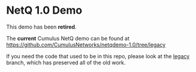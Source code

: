# NetQ 1.0 Demo

This demo has been **retired**.

The **current** Cumulus NetQ demo can be found at https://github.com/CumulusNetworks/netqdemo-1.0/tree/legacy


If you need the code that used to be in this repo, please look at the [legacy](https://github.com/CumulusNetworks/netqdemo-1.0/tree/legacy) branch, which has preserved all of the old work.


